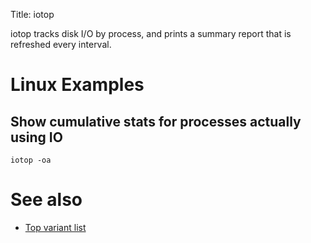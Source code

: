 Title: iotop

iotop tracks disk I/O by process, and prints a summary report that is refreshed every interval.

# Linux Examples

## Show cumulative stats for processes actually using IO

`iotop -oa`

# See also

- [Top variant list](top-variant-list)
